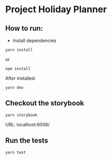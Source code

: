 # Project Holiday Planner

## How to run:

- Install dependencies

```
yarn install
```

or

```
npm install
```

After installed:

```
yarn dev
```

## Checkout the storybook

```
yarn storybook
```

URL: localhost:6006/

## Run the tests

```
yarn test
```
